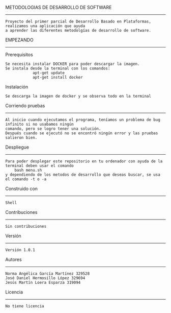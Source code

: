 METODOLOGIAS DE DESARROLLO DE SOFTWARE

***
	Proyecto del primer parcial de Desarrollo Basado en Plataformas, realizamos una aplicación que ayuda
	a aprender las diferentes metodolgías de desarrollo de software.

EMPEZANDO
***
Prerequisitos

	Se necesita instalar DOCKER para poder descargar la imagen.
	Se instala desde la terminal con los comandos:
                apt-get update
                apt-get install docker

 Instalación

	Se descarga la imagen de docker y se observa todo en la terminal

 Corriendo pruebas
***
	Al inicio cuando ejecutamos el programa, teníamos un problema de bug infinito si no usabamos ningún
	comando, pero se logro tener una solución.
	Después cuando se ejecutó no se encontró ningún error y las pruebas salieron bien.


 Despliegue
***
	Para poder desplegar este repositorio en tu ordenador con ayuda de la terminal deben usar el comando
		bash menu.sh
	y dependiendo de los metodos de desarrollo que deseas buscar, se usa el comando -t o -a 

 Construido con
***
	Shell

 Contribuciones
***
	Sin contribuciones

 Versión
***
	Versión 1.0.1

 Autores
***
	Norma Angélica García Martínez 329528
	José Daniel Hermosillo López 329694
	Jesús Martín Loera Esparza 319094

 Licencia
***
	No tiene licencia
